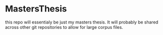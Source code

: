# MastersThesis
this repo will essentialy be just my masters thesis. It will probably be shared across other git repositories to allow for large corpus files.
